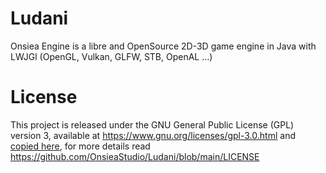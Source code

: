 # Ludani
Onsiea Engine is a libre and OpenSource 2D-3D game engine in Java with LWJGl (OpenGL, Vulkan, GLFW, STB, OpenAL ...)

# License

This project is released under the GNU General Public License (GPL) version 3, available at https://www.gnu.org/licenses/gpl-3.0.html and [copied here](https://github.com/OnsieaStudio/Ludani/blob/main/LICENSE), for more details read https://github.com/OnsieaStudio/Ludani/blob/main/LICENSE
